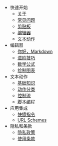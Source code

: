 - 快速开始
  - [关于](cn/README.md)
  - [常见问题](cn/faq.md)
  - [剪贴板](cn/quick-start/clipboard.md)
  - [编辑器](cn/quick-start/editor.md)
  - [文本动作](cn/quick-start/actions.md)
- 编辑器
  - [你好，Markdown](cn/editor/hello-markdown.md)
  - [进阶技巧](cn/editor/pro-tips.md)
  - [数学公式](cn/editor/math.md)
  - [绘制图表](cn/editor/diagrams.md)
- 文本动作
  - [基础知识](cn/actions/basics.md)
  - [动作分类](cn/actions/types.md)
  - [控制流](cn/actions/control-flow.md)
  - [脚本编程](cn/actions/scripting.md)
- 应用集成
  - [快捷指令](cn/integration/shortcuts.md)
  - [URL Schemes](cn/integration/url-schemes.md)
- 隐私和条款
  - [隐私政策](cn/privacy.md)
  - [使用条款](cn/terms.md)